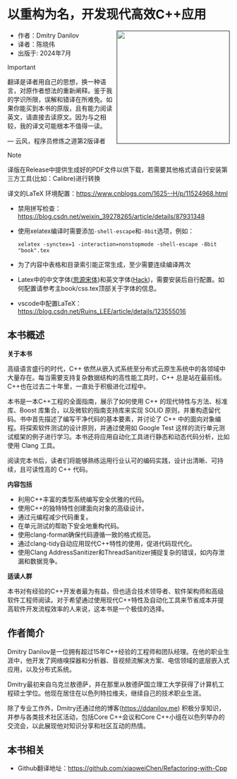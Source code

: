 # 以重构为名，开发现代高效C++应用

<a href=""><img src="cover.png" height="256px" align="right"></a>

* 作者：Dmitry Danilov
* 译者：陈晓伟
* 出版于: 2024年7月

> [!IMPORTANT]
> 翻译是译者用自己的思想，换一种语言，对原作者想法的重新阐释。鉴于我的学识所限，误解和错译在所难免。如果你能买到本书的原版，且有能力阅读英文，请直接去读原文。因为与之相较，我的译文可能根本不值得一读。
>
> — 云风，程序员修炼之道第2版译者

> [!NOTE]
> 译版在Release中提供生成好的PDF文件以供下载，若需要其他格式请自行安装第三方工具(比如：Calibre)进行转换
>
> 译文的LaTeX 环境配置：https://www.cnblogs.com/1625--H/p/11524968.html
>
>  * 禁用拼写检查：https://blog.csdn.net/weixin_39278265/article/details/87931348
>
>  * 使用xelatex编译时需要添加`-shell-escape`和`-8bit`选项，例如：
>
>    `xelatex -synctex=1 -interaction=nonstopmode -shell-escape -8bit "book".tex`
>
>  * 为了内容中表格和目录索引能正常生成，至少需要连续编译两次
>
>  * Latex中的中文字体([思源宋体](https://github.com/notofonts/noto-cjk/releases))和英文字体([Hack](https://github.com/source-foundry/Hack-windows-installer/releases/tag/v1.6.0))，需要安装后自行配置。如何配置请参考主book/css.tex顶部关于字体的信息。
>
>* vscode中配置LaTeX：https://blog.csdn.net/Ruins_LEE/article/details/123555016

## 本书概述

**关于本书**

高级语言盛行的时代，C++ 依然从嵌入式系统至分布式云原生系统中的各领域中大量存在。每当需要支持复杂数据结构的高性能工具时，C++ 总是站在最前线。C++也在过去二十年里，一直处于积极进化过程中。

本书是一本C++工程的全面指南，展示了如何使用 C++ 的现代特性与方法、标准库、Boost 库集合，以及微软的指南支持库来实现 SOLID 原则，并重构遗留代码。书中首先描述了编写干净代码的基本要素，并讨论了 C++ 中的面向对象编程。将探索软件测试的设计原则，并通过使用如 Google Test 这样的流行单元测试框架的例子进行学习。本书还将应用自动化工具进行静态和动态代码分析，比如使用 Clang 工具。

阅读完本书后，读者们将能够熟练运用行业认可的编码实践，设计出清晰、可持续，且可读性高的 C++ 代码。

**内容包括**

* 利用C++丰富的类型系统编写安全优雅的代码。
* 使用C++的独特特性创建面向对象的高级设计。
* 通过元编程减少代码重复。
* 在单元测试的帮助下安全地重构代码。
* 使用clang-format确保代码遵循一致的格式规范。
* 通过clang-tidy自动应用现代C++特性的使用，促进代码现代化。
* 使用Clang AddressSanitizer和ThreadSanitizer捕捉复杂的错误，如内存泄漏和数据竞争。

**适读人群**

本书对有经验的C++开发者最为有益，但也适合技术领导者、软件架构师和高级软件工程师阅读。对于希望通过使用现代C++特性及自动化工具来节省成本并提高软件开发流程效率的人来说，这本书是一个极佳的选择。

## 作者简介

Dmitry Danilov是一位拥有超过15年C++经验的工程师和团队经理。在他的职业生涯中，他开发了网络嗅探器和分析器、音视频流解决方案、电信领域的底层嵌入式应用，以及分布式系统。

Dmitry最初来自乌克兰敖德萨，并在那里从敖德萨国立理工大学获得了计算机工程硕士学位。他现在居住在以色列特拉维夫，继续自己的技术职业生涯。

除了专业工作外，Dmitry还通过他的博客(https://ddanilov.me) 积极分享知识，并参与各类技术社区活动，包括Core C++会议和Core C++小组在以色列举办的交流会，以此展现他对知识分享和社区互动的热情。

## 本书相关

* Github翻译地址：https://github.com/xiaoweiChen/Refactoring-with-Cpp



